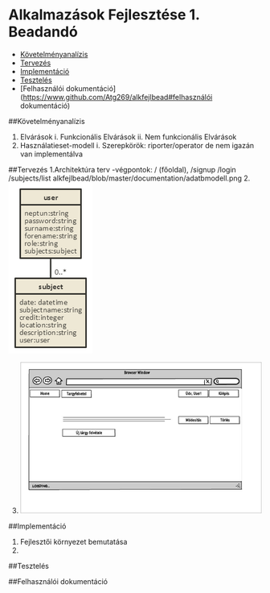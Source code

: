 # Alkalmazások Fejlesztése 1. Beadandó
- [Követelményanalízis](https://www.github.com/Atg269/alkfejlbead#követelményanalízis)
- [Tervezés](https://www.github.com/Atg269/alkfejlbead#tervezés)
- [Implementáció](https://www.github.com/Atg269/alkfejlbead#implementáció)
- [Tesztelés](https://www.github.com/Atg269/alkfejlbead#tesztelés)
- [Felhasználói dokumentáció](https://www.github.com/Atg269/alkfejlbead#felhasználói dokumentáció)

##Követelményanalízis

1. Elvárások
  i. Funkcionális Elvárások
  ii. Nem funkcionális Elvárások
2. Használatieset-modell
  i. Szerepkörök: riporter/operator de nem igazán van implementálva




##Tervezés
1.Architektúra terv
  -végpontok: / (főoldal), /signup /login /subjects/list 
alkfejlbead/blob/master/documentation/adatbmodell.png
2.![Felhasználóifelölet modell](https://github.com/Atg269/alkfejlbead/blob/master/documentation/adatbmodell.png)

3. ![Adatmodell és Adatbázisterv](https://github.com/Atg269/alkfejlbead/blob/master/documentation/userhome.jpg)




##Implementáció

1. Fejlesztői környezet bemutatása
2. 




##Tesztelés





##Felhasználói dokumentáció
